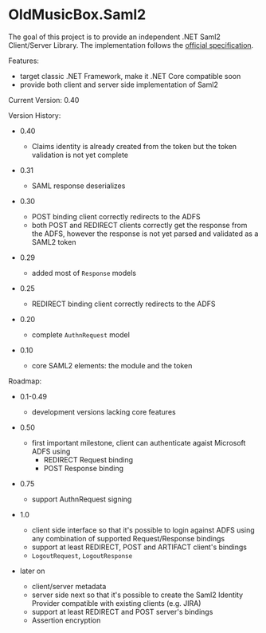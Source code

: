# OldMusicBox.Saml2

The goal of this project is to provide an independent .NET Saml2 Client/Server Library. The implementation follows the 
[official specification](http://docs.oasis-open.org/security/saml/v2.0/saml-core-2.0-os.pdf).

Features:

* target classic .NET Framework, make it .NET Core compatible soon
* provide both client and server side implementation of Saml2

Current Version: 0.40

Version History:

* 0.40

    - Claims identity is already created from the token but the token validation is not yet complete    

* 0.31 
    - SAML response deserializes 

* 0.30 
    - POST binding client correctly redirects to the ADFS    
    - both POST and REDIRECT clients correctly get the response from the ADFS, however the response is not yet parsed and validated as a SAML2 token
* 0.29 
    - added most of `Response` models
* 0.25 
    - REDIRECT binding client correctly redirects to the ADFS 
* 0.20 
    - complete `AuthnRequest` model
* 0.10 
    - core SAML2 elements: the module and the token 

Roadmap:

* 0.1-0.49 
    - development versions lacking core features

* 0.50 
    - first important milestone, client can authenticate agaist Microsoft ADFS using 
        * REDIRECT Request binding
        * POST Response binding

* 0.75 

    - support AuthnRequest signing

* 1.0 
    * client side interface so that it's possible to login against ADFS using any combination of supported Request/Response bindings
    * support at least REDIRECT, POST and ARTIFACT client's bindings
    * `LogoutRequest`, `LogoutResponse`

* later on

    * client/server metadata
    * server side next so that it's possible to create the Saml2 Identity Provider compatible with existing clients (e.g. JIRA)
    * support at least REDIRECT and POST server's bindings
    * Assertion encryption
